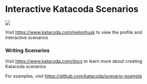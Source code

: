 # Interactive Katacoda Scenarios

[![](http://shields.katacoda.com/katacoda/melonhusk/count.svg)](https://www.katacoda.com/melonhusk "Get your profile on Katacoda.com")

Visit https://www.katacoda.com/melonhusk to view the profile and interactive scenarios

### Writing Scenarios
Visit https://www.katacoda.com/docs to learn more about creating Katacoda scenarios

For examples, visit https://github.com/katacoda/scenario-example
